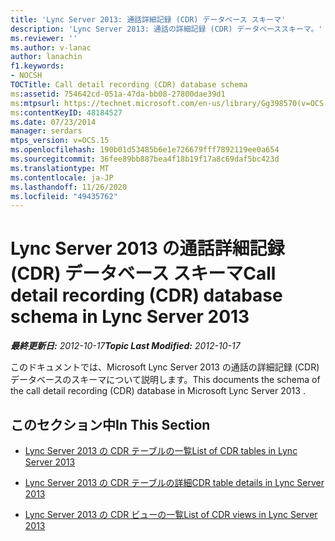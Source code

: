 ```yaml
---
title: 'Lync Server 2013: 通話詳細記録 (CDR) データベース スキーマ'
description: 'Lync Server 2013: 通話の詳細記録 (CDR) データベーススキーマ。'
ms.reviewer: ''
ms.author: v-lanac
author: lanachin
f1.keywords:
- NOCSH
TOCTitle: Call detail recording (CDR) database schema
ms:assetid: 754642cd-051a-47da-bb08-27800dae39d1
ms:mtpsurl: https://technet.microsoft.com/en-us/library/Gg398570(v=OCS.15)
ms:contentKeyID: 48184527
ms.date: 07/23/2014
manager: serdars
mtps_version: v=OCS.15
ms.openlocfilehash: 190b01d53485b6e1e726679fff7892119ee0a654
ms.sourcegitcommit: 36fee89bb887bea4f18b19f17a8c69daf5bc423d
ms.translationtype: MT
ms.contentlocale: ja-JP
ms.lasthandoff: 11/26/2020
ms.locfileid: "49435762"
---
```

# <a name="call-detail-recording-cdr-database-schema-in-lync-server-2013"></a><span data-ttu-id="c7dc5-103">Lync Server 2013 の通話詳細記録 (CDR) データベース スキーマ</span><span class="sxs-lookup"><span data-stu-id="c7dc5-103">Call detail recording (CDR) database schema in Lync Server 2013</span></span>

<div data-xmlns="http://www.w3.org/1999/xhtml">

<div class="topic" data-xmlns="http://www.w3.org/1999/xhtml" data-msxsl="urn:schemas-microsoft-com:xslt" data-cs="https://msdn.microsoft.com/">

<div data-asp="https://msdn2.microsoft.com/asp">



</div>

<div id="mainSection">

<div id="mainBody"><span data-ttu-id="c7dc5-104">

<span> </span></span><span class="sxs-lookup"><span data-stu-id="c7dc5-104">

<span> </span></span></span>

<span data-ttu-id="c7dc5-105">_**最終更新日:** 2012-10-17_</span><span class="sxs-lookup"><span data-stu-id="c7dc5-105">_**Topic Last Modified:** 2012-10-17_</span></span>

<span data-ttu-id="c7dc5-106">このドキュメントでは、Microsoft Lync Server 2013 の通話の詳細記録 (CDR) データベースのスキーマについて説明します。</span><span class="sxs-lookup"><span data-stu-id="c7dc5-106">This documents the schema of the call detail recording (CDR) database in Microsoft Lync Server 2013 .</span></span>

<div>

## <a name="in-this-section"></a><span data-ttu-id="c7dc5-107">このセクション中</span><span class="sxs-lookup"><span data-stu-id="c7dc5-107">In This Section</span></span>

  - [<span data-ttu-id="c7dc5-108">Lync Server 2013 の CDR テーブルの一覧</span><span class="sxs-lookup"><span data-stu-id="c7dc5-108">List of CDR tables in Lync Server 2013</span></span>](lync-server-2013-list-of-cdr-tables.md)

  - [<span data-ttu-id="c7dc5-109">Lync Server 2013 の CDR テーブルの詳細</span><span class="sxs-lookup"><span data-stu-id="c7dc5-109">CDR table details in Lync Server 2013</span></span>](lync-server-2013-cdr-table-details.md)

  - [<span data-ttu-id="c7dc5-110">Lync Server 2013 の CDR ビューの一覧</span><span class="sxs-lookup"><span data-stu-id="c7dc5-110">List of CDR views in Lync Server 2013</span></span>](lync-server-2013-list-of-cdr-views.md)

<span data-ttu-id="c7dc5-111"></div>

</div>

<span> </span>

</div>

</div>

</span><span class="sxs-lookup"><span data-stu-id="c7dc5-111"></div>

</div>

<span> </span>

</div>

</div>

</span></span></div>

